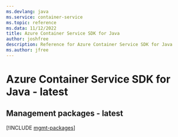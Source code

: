 ```yaml
---
ms.devlang: java
ms.service: container-service
ms.topic: reference
ms.data: 11/12/2022
title: Azure Container Service SDK for Java
author: joshfree
description: Reference for Azure Container Service SDK for Java
ms.author: jfree
---
```

# Azure Container Service SDK for Java - latest

## Management packages - latest
[!INCLUDE [mgmt-packages](container-service-mgmt-index.md)]